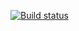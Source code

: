 [![Build status](https://ci.appveyor.com/api/projects/status/cdnngqq4nu1egxtu/branch/main?svg=true)](https://ci.appveyor.com/project/Yanius27/forms1/branch/main)

